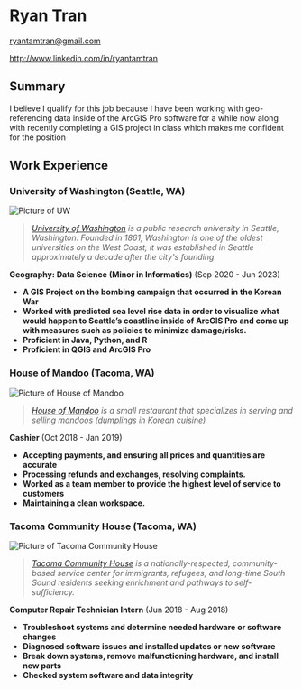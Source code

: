 # Ryan Tran

ryantamtran@gmail.com

http://www.linkedin.com/in/ryantamtran

## Summary

I believe I qualify for this job because I have been working with geo-referencing data inside of the ArcGIS Pro software for a while now along with recently completing a GIS project in class which makes me confident for the position

## Work Experience

### University of Washington (Seattle, WA)
![Picture of UW](https://cdn.cnn.com/cnnnext/dam/assets/200701174417-university-of-washington-campus-aerial-super-tease.jpg)

> *[University of Washington][] is a public research university in Seattle, Washington. Founded in 1861, Washington is one of the oldest universities on the West Coast; it was established in Seattle approximately a decade after the city's founding.*

**Geography: Data Science (Minor in Informatics)** (Sep 2020 - Jun 2023)

- **A GIS Project on the bombing campaign that occurred in the Korean War**
- **Worked with predicted sea level rise data in order to visualize what would happen to Seattle’s coastline inside of ArcGIS Pro and come up with measures such as policies to minimize damage/risks.**
- **Proficient in Java, Python, and R**
- **Proficient in QGIS and ArcGIS Pro**

### House of Mandoo (Tacoma, WA)
![Picture of House of Mandoo](https://s3-media0.fl.yelpcdn.com/bphoto/63VibVKLplEjY-cpmZpvnQ/o.jpg)
> *[House of Mandoo][] is a small restaurant that specializes in serving and selling mandoos (dumplings in Korean cuisine)*

**Cashier** (Oct 2018 - Jan 2019)

- **Accepting payments, and ensuring all prices and quantities are accurate**
- **Processing refunds and exchanges, resolving complaints.**
- **Worked as a team member to provide the highest level of service to customers**
- **Maintaining a clean workspace.**

### Tacoma Community House (Tacoma, WA)
![Picture of Tacoma Community House](http://www.tacomacommunityhouse.org/wp-content/uploads/2019/11/TCH-Building-2019-drone.png)
> *[Tacoma Community House][] is a nationally-respected, community-based service center for immigrants, refugees, and long-time South Sound residents seeking enrichment and pathways to self-sufficiency.*

**Computer Repair Technician Intern** (Jun 2018 - Aug 2018)

- **Troubleshoot systems and determine needed hardware or software changes**
- **Diagnosed software issues and installed updates or new software**
- **Break down systems, remove malfunctioning hardware, and install new parts**
- **Checked system software and data integrity**


[University of Washington]: https://www.washington.edu/
[Tacoma Community House]: https://www.tacomacommunityhouse.org/
[House of Mandoo]: https://www.yelp.com/biz/house-of-mandoo-lakewood 